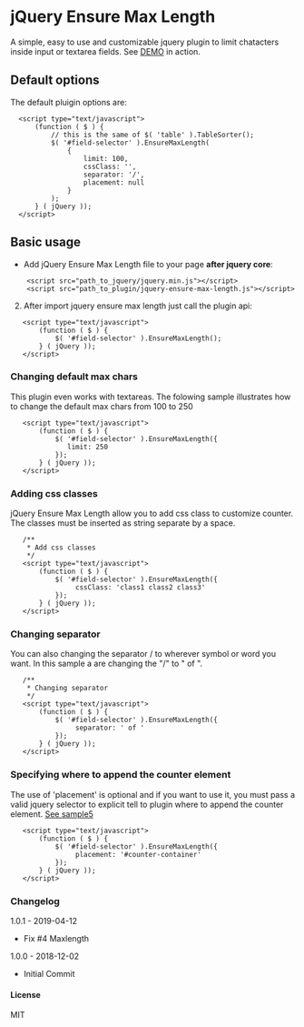 # jQuery Ensure Max Length
A simple, easy to use and customizable jquery plugin to limit chatacters inside input or textarea fields.
See [DEMO](http://vsilva472.github.io/jquery-ensure-max-length) in action.


 ## Default options
 The default pluigin options are:
  ```
    <script type="text/javascript">
        (function ( $ ) {
            // this is the same of $( 'table' ).TableSorter();
            $( '#field-selector' ).EnsureMaxLength(
                { 
                    limit: 100,
                    cssClass: '',
                    separator: '/',
                    placement: null
                }
            );
        } ( jQuery ));
    </script>
 ```

## Basic usage
* Add jQuery Ensure Max Length file to your page **after jquery core**:
```
    <script src="path_to_jquery/jquery.min.js"></script>
    <script src="path_to_plugin/jquery-ensure-max-length.js"></script>
 ```
2. After import jquery ensure max length just call the plugin api:
 ```
    <script type="text/javascript">
        (function ( $ ) {
            $( '#field-selector' ).EnsureMaxLength();
        } ( jQuery ));
    </script>
 ```
 
### Changing default max chars
This plugin even works with textareas. The folowing sample illustrates how to change the default max chars from 100 to 250
 ```
    <script type="text/javascript">
        (function ( $ ) {
            $( '#field-selector' ).EnsureMaxLength({
		       limit: 250
            });
        } ( jQuery ));
    </script>
 ```
 ### Adding css classes
jQuery Ensure Max Length allow you to add css class to customize counter. The classes must be inserted as string separate by a space.
 ```
    /**
     * Add css classes
     */
    <script type="text/javascript">
        (function ( $ ) {
            $( '#field-selector' ).EnsureMaxLength({
                 cssClass: 'class1 class2 class3'
            });
        } ( jQuery ));
    </script>
 ```
 ### Changing separator
You can also changing the separator / to wherever symbol or word you want. In this sample a are changing the "/" to " of ".
 ```
    /**
     * Changing separator
     */
    <script type="text/javascript">
        (function ( $ ) {
            $( '#field-selector' ).EnsureMaxLength({
                 separator: ' of '
            });
        } ( jQuery ));
    </script>
 ```
 
 ### Specifying where to append the counter element
 The use of 'placement' is optional and if you want to use it, you must pass a valid jquery selector to explicit tell to plugin where to append the counter element. [See sample5](https://vsilva472.github.io/jquery-ensure-max-length/#placement)
 
 ```
    <script type="text/javascript">
        (function ( $ ) {
            $( '#field-selector' ).EnsureMaxLength({
                 placement: '#counter-container'
            });
        } ( jQuery ));
    </script>
 ```
 
 ### Changelog

1.0.1 - 2019-04-12
* Fix #4 Maxlength
 
1.0.0 - 2018-12-02
* Initial Commit
 
 #### License
 MIT